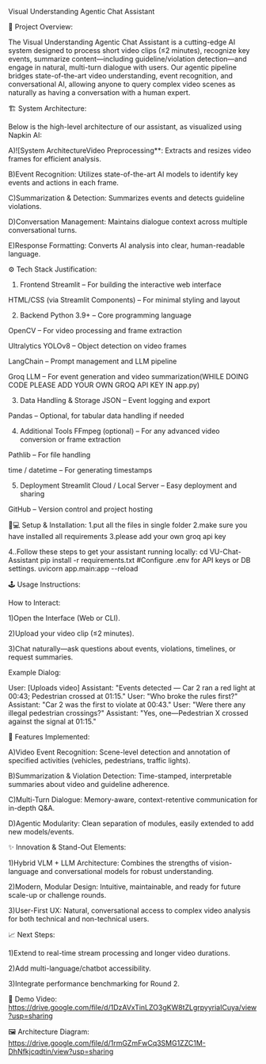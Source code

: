 Visual Understanding Agentic Chat Assistant

🚀 Project Overview:

The Visual Understanding Agentic Chat Assistant is a cutting-edge AI system designed to process short video clips (≤2 minutes), recognize key events, summarize content—including guideline/violation detection—and engage in natural, multi-turn dialogue with users. Our agentic pipeline bridges state-of-the-art video understanding, event recognition, and conversational AI, allowing anyone to query complex video scenes as naturally as having a conversation with a human expert.


🏗️ System Architecture:

Below is the high-level architecture of our assistant, as visualized using Napkin AI:

A)![System ArchitectureVideo Preprocessing**: Extracts and resizes video frames for efficient analysis.

B)Event Recognition: Utilizes state-of-the-art AI models to identify key events and actions in each frame.

C)Summarization & Detection: Summarizes events and detects guideline violations.

D)Conversation Management: Maintains dialogue context across multiple conversational turns.

E)Response Formatting: Converts AI analysis into clear, human-readable language.


⚙️ Tech Stack Justification:

1. Frontend
Streamlit – For building the interactive web interface

HTML/CSS (via Streamlit Components) – For minimal styling and layout

2. Backend
Python 3.9+ – Core programming language

OpenCV – For video processing and frame extraction

Ultralytics YOLOv8 – Object detection on video frames

LangChain – Prompt management and LLM pipeline

Groq LLM – For event generation and video summarization(WHILE DOING CODE PLEASE ADD YOUR OWN GROQ API KEY IN app.py)

3. Data Handling & Storage
JSON – Event logging and export

Pandas – Optional, for tabular data handling if needed

4. Additional Tools
FFmpeg (optional) – For any advanced video conversion or frame extraction

Pathlib – For file handling

time / datetime – For generating timestamps

5. Deployment
Streamlit Cloud / Local Server – Easy deployment and sharing

GitHub – Version control and project hosting


🧑💻 Setup & Installation:
1.put all the files in single folder 
2.make sure you have installed all requirements
3.please add your own groq api key

4..Follow these steps to get your assistant running locally:
cd VU-Chat-Assistant
pip install -r requirements.txt
#Configure .env for API keys or DB settings.
uvicorn app.main:app --reload

🕹️ Usage Instructions:

How to Interact:

1)Open the Interface (Web or CLI).

2)Upload your video clip (≤2 minutes).

3)Chat naturally—ask questions about events, violations, timelines, or request summaries.

Example Dialog:

User: [Uploads video]
Assistant: "Events detected — Car 2 ran a red light at 00:43; Pedestrian crossed at 01:15."
User: "Who broke the rules first?"
Assistant: "Car 2 was the first to violate at 00:43."
User: "Were there any illegal pedestrian crossings?"
Assistant: "Yes, one—Pedestrian X crossed against the signal at 01:15."


📝 Features Implemented:

A)Video Event Recognition: Scene-level detection and annotation of specified activities (vehicles, pedestrians, traffic lights).

B)Summarization & Violation Detection: Time-stamped, interpretable summaries about video and guideline adherence.

C)Multi-Turn Dialogue: Memory-aware, context-retentive communication for in-depth Q&A.

D)Agentic Modularity: Clean separation of modules, easily extended to add new models/events.


✨ Innovation & Stand-Out Elements:

1)Hybrid VLM + LLM Architecture: Combines the strengths of vision-language and conversational models for robust understanding.

2)Modern, Modular Design: Intuitive, maintainable, and ready for future scale-up or challenge rounds.

3)User-First UX: Natural, conversational access to complex video analysis for both technical and non-technical users.

📈 Next Steps:

1)Extend to real-time stream processing and longer video durations.

2)Add multi-language/chatbot accessibility.

3)Integrate performance benchmarking for Round 2.

🎥 Demo Video: https://drive.google.com/file/d/1DzAVxTinLZO3gKW8tZLgrpyyriaICuya/view?usp=sharing

🖼️ Architecture Diagram: https://drive.google.com/file/d/1rmGZmFwCq3SMG1ZZC1M-DhNfkjcqdtin/view?usp=sharing





